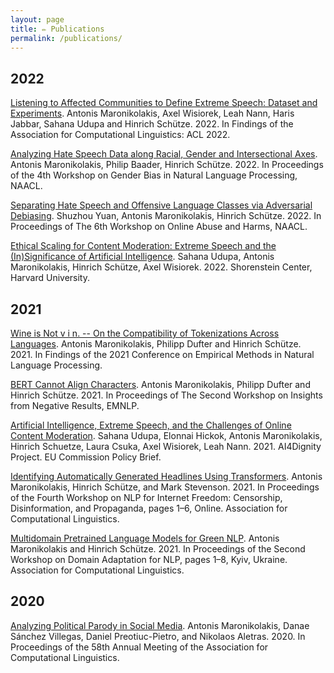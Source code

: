 ```yaml
---
layout: page
title: ✏️ Publications
permalink: /publications/
---
```



## 2022

[Listening to Affected Communities to Define Extreme Speech: Dataset and Experiments](https://raw.githubusercontent.com/antmarakis/antmarakis.github.io/master/files/xtremespeech.pdf). Antonis Maronikolakis, Axel Wisiorek, Leah Nann, Haris Jabbar, Sahana Udupa and Hinrich Schütze. 2022. In Findings of the Association for Computational Linguistics: ACL 2022.

[Analyzing Hate Speech Data along Racial, Gender and Intersectional Axes](https://arxiv.org/abs/2205.06621). Antonis Maronikolakis, Philip Baader, Hinrich Schütze. 2022. In Proceedings of the 4th Workshop on Gender Bias in Natural Language Processing, NAACL.

[Separating Hate Speech and Offensive Language Classes via Adversarial Debiasing](https://raw.githubusercontent.com/ShuzhouYuan/Hate_Offensive_Adversarial_Debiasing/main/adversarial_debiasing.pdf). Shuzhou Yuan, Antonis Maronikolakis, Hinrich Schütze. 2022. In Proceedings of The 6th Workshop on Online Abuse and Harms, NAACL.

[Ethical Scaling for Content Moderation: Extreme Speech and the (In)Significance of Artificial Intelligence](https://shorensteincenter.org/ethical-scaling-content-moderation-extreme-speech-insignificance-artificial-intelligence/). Sahana Udupa, Antonis Maronikolakis, Hinrich Schütze, Axel Wisiorek. 2022. Shorenstein Center, Harvard University.

## 2021

[Wine is Not v i n. -- On the Compatibility of Tokenizations Across Languages](https://aclanthology.org/2021.findings-emnlp.205/). Antonis Maronikolakis, Philipp Dufter and Hinrich Schütze. 2021. In Findings of the 2021 Conference on Empirical Methods in Natural Language Processing.

[BERT Cannot Align Characters](https://aclanthology.org/2021.insights-1.3/). Antonis Maronikolakis, Philipp Dufter and Hinrich Schütze. 2021. In Proceedings of The Second Workshop on Insights from Negative Results, EMNLP.

[Artificial Intelligence, Extreme Speech, and the Challenges of Online Content Moderation](https://doi.org/10.5282/ubm/epub.76087). Sahana Udupa, Elonnai Hickok, Antonis Maronikolakis, Hinrich Schuetze, Laura Csuka, Axel Wisiorek, Leah Nann. 2021. AI4Dignity Project. EU Commission Policy Brief.

[Identifying Automatically Generated Headlines Using Transformers](https://www.aclweb.org/anthology/2021.nlp4if-1.1/). Antonis Maronikolakis, Hinrich Schütze, and Mark Stevenson. 2021. In Proceedings of the Fourth Workshop on NLP for Internet Freedom: Censorship, Disinformation, and Propaganda, pages 1–6, Online. Association for Computational Linguistics.

[Multidomain Pretrained Language Models for Green NLP](https://www.aclweb.org/anthology/2021.adaptnlp-1.1/). Antonis Maronikolakis and Hinrich Schütze. 2021. In Proceedings of the Second Workshop on Domain Adaptation for NLP, pages 1–8, Kyiv, Ukraine. Association for Computational Linguistics.

## 2020

[Analyzing Political Parody in Social Media](https://www.aclweb.org/anthology/2020.acl-main.403). Antonis Maronikolakis, Danae Sánchez Villegas, Daniel Preotiuc-Pietro, and Nikolaos Aletras. 2020. In Proceedings of the 58th Annual Meeting of the Association for Computational Linguistics.
